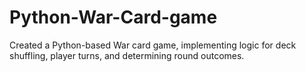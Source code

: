 # Python-War-Card-game
Created a Python-based War card game, implementing logic for deck shuffling, player turns, and determining round outcomes.
